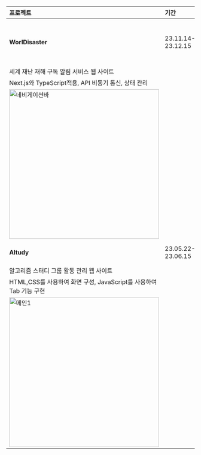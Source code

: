 |**프로젝트**|**기간**|**기술스택**|**GitHub**|**Tistory**|
|:---|:---|:---|:---|:---|
|**WorlDisaster**|23.11.14-23.12.15|Next.js, TypeScript, Recoil|[Repository](https://github.com/kimfield98/WorlDisaster)|[이번 프로젝트에서 무엇을 했나요?](https://kimfield.tistory.com/entry/%ED%94%84%EB%A1%9C%EC%A0%9D%ED%8A%B8-%EC%84%B8%EA%B3%84-%EC%9E%AC%EB%82%9C%EC%9E%AC%ED%95%B4-%EA%B5%AC%EB%8F%85%EC%95%8C%EB%A6%BC%EC%84%9C%EB%B9%84%EC%8A%A4-WorlDisaster-%EC%9B%B9-%EC%82%AC%EC%9D%B4%ED%8A%B8-231114-231216)|
|세계 재난 재해 구독 알림 서비스 웹 사이트|
|Next.js와 TypeScript적용, API 비동기 통신, 상태 관리|
|<img width="400" alt="네비게이션바" src="https://github.com/kimfield98/kimfield98/assets/141253939/a74f7149-a41a-46a8-b411-95c9596d2cb7">|
|**Altudy**|23.05.22-23.06.15|Django, Python, JavaScript|[Repository](https://github.com/kimfield98/Altudy)||
|알고리즘 스터디 그룹 활동 관리 웹 사이트|
|HTML,CSS를 사용하여 화면 구성, JavaScript를 사용하여 Tab 기능 구현|
|<img width="400" alt="메인1" src="https://github.com/kimfield98/kimfield98/assets/141253939/3a9743bd-6ba4-4320-ad49-10281983017f">|
